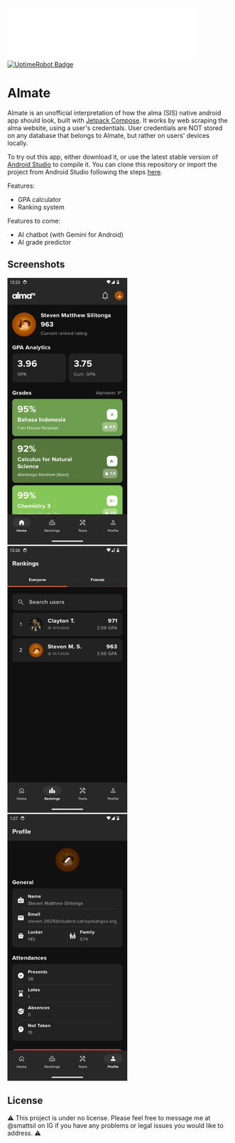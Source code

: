 <img src="screenshots/almate.png" alt="almate logo" height="120px" />
<a href="https://stats.uptimerobot.com/0HCIzTy1EG/">
  <img src="https://img.shields.io/uptimerobot/status/m797562430-1dd4c1addad4402b1e688c4d" alt="UptimeRobot Badge">
</a>

# Almate

Almate is an unofficial interpretation of how the alma (SIS) native android app should look, built with [Jetpack Compose][compose]. It works by web scraping the alma website, using a user's credentials. User credentials are NOT stored on any database that belongs to Almate, but rather on users' devices locally.

To try out this app, either download it, or use the latest stable version
of [Android Studio](https://developer.android.com/studio) to compile it.
You can clone this repository or import the
project from Android Studio following the steps
[here](https://developer.android.com/jetpack/compose/setup#sample).

Features:
* GPA calculator
* Ranking system

Features to come:
* AI chatbot (with Gemini for Android)
* AI grade predictor

## Screenshots
<img src="screenshots/home.png" alt="home" height="600px" /> <img src="screenshots/rankings.png" alt="rankings" height="600px" /> <img src="screenshots/profile.png" alt="profile" height="600px" />

## License
⚠️ This project is under no license. Please feel free to message me at @smattsil on IG if you have any problems or legal issues you would like to address. ⚠️

[compose]: https://developer.android.com/jetpack/compose
